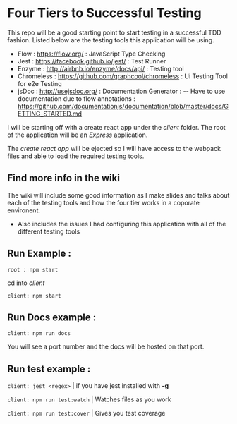 # Four Tiers to Successful Testing
This repo will be a good starting point to start testing in a successful TDD fashion. Listed below are the testing tools this application will be using. 

- Flow : https://flow.org/ : JavaScript Type Checking
- Jest : https://facebook.github.io/jest/ : Test Runner
- Enzyme : http://airbnb.io/enzyme/docs/api/ : Testing tool 
- Chromeless : https://github.com/graphcool/chromeless : Ui Testing Tool for e2e Testing
- jsDoc : http://usejsdoc.org/ : Documentation Generator : 
-- Have to use documentation due to flow annotations : https://github.com/documentationjs/documentation/blob/master/docs/GETTING_STARTED.md

I will be starting off with a create react app under the *client* folder. The root of the application will be an *Express* application. 

The *create react app* will be ejected so I will have access to the webpack files and able to load the required testing tools. 

## Find more info in the wiki
The wiki will include some good information as I make slides and talks about each of the testing tools and how the four tier works in a coporate environent.
- Also includes the issues I had configuring this application with all of the different testing tools

## Run Example :

`root : npm start`

cd into *client*

`client: npm start`

## Run Docs example :
`client: npm run docs`

You will see a port number and the docs will be hosted on that port. 

## Run test example :
`client: jest <regex>` |  if you have jest installed with **-g**

`client: npm run test:watch` | Watches files as you work

`client: npm run test:cover` | Gives you test coverage

